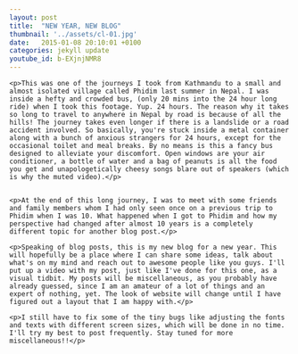 ```yaml
---
layout: post
title:  "NEW YEAR, NEW BLOG"
thumbnail: '../assets/cl-01.jpg' 
date:   2015-01-08 20:10:01 +0100
categories: jekyll update
youtube_id: b-EXjnjNMR8
---
```

<div>

	<p>This was one of the journeys I took from Kathmandu to a small and almost isolated village called Phidim last summer in Nepal. I was inside a hefty and crowded bus, (only 20 mins into the 24 hour long ride) when I took this footage. Yup. 24 hours. The reason why it takes so long to travel to anywhere in Nepal by road is because of all the hills! The journey takes even longer if there is a landslide or a road accident involved. So basically, you're stuck inside a metal container along with a bunch of anxious strangers for 24 hours, except for the occasional toilet and meal breaks. By no means is this a fancy bus designed to alleviate your discomfort. Open windows are your air conditioner, a bottle of water and a bag of peanuts is all the food you get and unapologetically cheesy songs blare out of speakers (which is why the muted video).</p>


	<p>At the end of this long journey, I was to meet with some friends and family members whom I had only seen once on a previous trip to Phidim when I was 10. What happened when I got to Phidim and how my perspective had changed after almost 10 years is a completely different topic for another blog post.</p>

	<p>Speaking of blog posts, this is my new blog for a new year. This will hopefully be a place where I can share some ideas, talk about what's on my mind and reach out to awesome people like you guys. I'll put up a video with my post, just like I've done for this one, as a visual tidbit. My posts will be miscellaneous, as you probably have already guessed, since I am an amateur of a lot of things and an expert of nothing, yet. The look of website will change until I have figured out a layout that I am happy with.</p>

	<p>I still have to fix some of the tiny bugs like adjusting the fonts and texts with different screen sizes, which will be done in no time. I'll try my best to post frequently. Stay tuned for more miscellaneous!!</p>
<!-- [jekyll-docs]: http://jekyllrb.com/docs/home
[jekyll-gh]:   https://github.com/jekyll/jekyll
[jekyll-talk]: https://talk.jekyllrb.com/ -->
</div>
